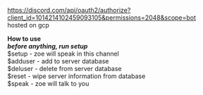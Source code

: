 https://discord.com/api/oauth2/authorize?client_id=1014214102459093105&permissions=2048&scope=bot  
hosted on gcp

**How to use**  
***before anything, run setup***  
$setup - zoe will speak in this channel  
$adduser <league username> - add to server database  
$deluser <league username> - delete from server database  
$reset - wipe server information from database  
$speak - zoe will talk to you  
